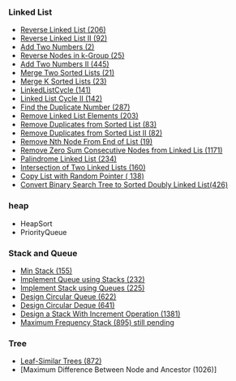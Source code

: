 ### Linked List
- [Reverse Linked List (206)](https://leetcode.com/problems/reverse-linked-list/description/)
- [ Reverse Linked List II (92)](https://leetcode.com/problems/reverse-linked-list-ii/)
- [ Add Two Numbers (2)](https://leetcode.com/problems/add-two-numbers/description/)
- [ Reverse Nodes in k-Group (25)](https://leetcode.com/problems/reverse-nodes-in-k-group/description/)
- [Add Two Numbers II (445)](https://leetcode.com/problems/add-two-numbers-ii/description/)
- [Merge Two Sorted Lists (21)](https://leetcode.com/problems/merge-two-sorted-lists/description/)
- [Merge K Sorted Lists (23)](https://leetcode.com/problems/merge-k-sorted-lists/)
- [LinkedListCycle (141)](https://leetcode.com/problems/linked-list-cycle/)
- [Linked List Cycle II (142)](https://leetcode.com/problems/linked-list-cycle-ii/)
- [Find the Duplicate Number (287)](https://leetcode.com/problems/find-the-duplicate-number/description/)
- [Remove Linked List Elements (203)](https://leetcode.com/problems/remove-linked-list-elements/description/)
- [Remove Duplicates from Sorted List (83)](https://leetcode.com/problems/remove-duplicates-from-sorted-list/)
- [Remove Duplicates from Sorted List II (82)](https://leetcode.com/problems/remove-duplicates-from-sorted-list-ii/description/)
- [Remove Nth Node From End of List (19)](https://leetcode.com/problems/remove-nth-node-from-end-of-list/)
- [Remove Zero Sum Consecutive Nodes from Linked Lis (1171)](https://leetcode.com/problems/remove-zero-sum-consecutive-nodes-from-linked-list/submissions/833679817/)
- [Palindrome Linked List (234)](https://leetcode.com/problems/palindrome-linked-list/description/)
- [ Intersection of Two Linked Lists (160)](https://leetcode.com/problems/intersection-of-two-linked-lists/)
- [Copy List with Random Pointer ( 138)](https://leetcode.com/problems/copy-list-with-random-pointer/description/)
- [Convert Binary Search Tree to Sorted Doubly Linked List(426)](linkedlist/ConvertBinarySearchTreetoSortedDoublyLinkedList.java)

### heap

- HeapSort
- PriorityQueue

### Stack and Queue

- [Min Stack (155)](https://leetcode.com/problems/min-stack/)
- [Implement Queue using Stacks (232)](stackandqueue/ImplementQueueusingStacks.java)
- [Implement Stack using Queues (225)](stackandqueue/ImplementStackUsingQueues.java)
- [Design Circular Queue (622)](stackandqueue/MyCircularQueue.java)
- [Design Circular Deque (641)](stackandqueue/DesignCircularDeque.java)
- [ Design a Stack With Increment Operation (1381)](stackandqueue/DesignAStackWithIncrementOperation.java)
- [Maximum Frequency Stack (895)  still pending](stackandqueue/MaximumFrequencyStack.java)



### Tree
- [Leaf-Similar Trees (872)](tree/LeafSimilarTrees.java)
- [Maximum Difference Between Node and Ancestor (1026)]

